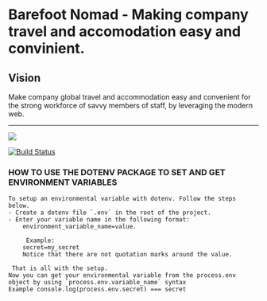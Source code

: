 Barefoot Nomad - Making company travel and accomodation easy and convinient.
=======

## Vision
Make company global travel and accommodation easy and convenient for the strong workforce of savvy members of staff, by leveraging the modern web.

---

[![](https://img.shields.io/badge/Hound-Excellent-brightgreen)](https://houndci.com)

[![Build Status](https://travis-ci.org/andela/firestar-backend.svg?branch=stage)](https://travis-ci.org/andela/firestar-backend)


### HOW TO USE THE DOTENV PACKAGE TO SET AND GET ENVIRONMENT VARIABLES
    To setup an environmental variable with dotenv. Follow the steps below.
    - Create a dotenv file `.env` in the root of the project. 
    - Enter your variable name in the following format:
        environment_variable_name=value.

         Example:
        secret=my_secret
        Notice that there are not quotation marks around the value.

     That is all with the setup.
    Now you can get your environmental variable from the process.env object by using `process.env.variable_name` syntax
    Example console.log(process.env.secret) === secret